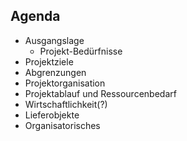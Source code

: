 ## Agenda

- Ausgangslage
  - Projekt-Bedürfnisse
- Projektziele
- Abgrenzungen
- Projektorganisation
- Projektablauf und Ressourcenbedarf
- Wirtschaftlichkeit(?)
- Lieferobjekte
- Organisatorisches
